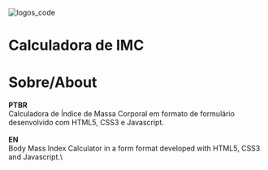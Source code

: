 ![logos_code](https://user-images.githubusercontent.com/47544503/95279110-353f7f80-0828-11eb-8cf8-093372d6b998.png)
# Calculadora de IMC
# Sobre/About
__PTBR__\
 Calculadora de Índice de Massa Corporal em formato de formulário desenvolvido com HTML5, CSS3 e Javascript.\
\
__EN__\
Body Mass Index Calculator in a form format developed with HTML5, CSS3 and Javascript.\
